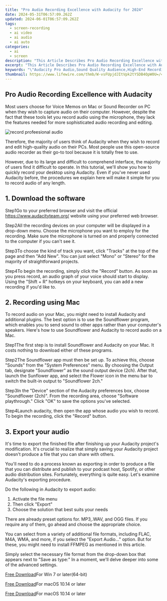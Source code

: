 ```yaml
---
title: "Pro Audio Recording Excellence with Audacity for 2024"
date: 2024-05-31T06:57:09.262Z
updated: 2024-06-01T06:57:09.262Z
tags: 
  - screen-recording
  - ai video
  - ai audio
  - ai auto
categories: 
  - ai
  - screen
description: "This Article Describes Pro Audio Recording Excellence with Audacity for 2024"
excerpt: "This Article Describes Pro Audio Recording Excellence with Audacity for 2024"
keywords: "\"Audacity Pro Audio,Sound Quality Audience,High-End Recording,Professional Audio Edit,Studio-Grade Mixing,Excellent Audio Capture,Premium Sound Recording\""
thumbnail: https://www.lifewire.com/thmb/W-vsFUpjdJItVpk2tYSDB4OpW0U=/400x300/filters:no_upscale():max_bytes(150000):strip_icc()/ACM-ED-Head-Shot-e4a326b37f074583b67f247580ab5ca5.JPG
---
```


## Pro Audio Recording Excellence with Audacity

Most users choose for Voice Memos on Mac or Sound Recorder on PC when they wish to capture audio on their computer. However, despite the fact that these tools let you record audio using the microphone, they lack the features needed for more sophisticated audio recording and editing.

![record profeesional audio](https://images.wondershare.com/filmora/article-images/Audacity-add-audio.jpg)

Therefore, the majority of users think of Audacity when they wish to record and edit high-quality audio on their PCs. Most people use this open-source audio recorder as their go-to tool because it is totally free to use.

However, due to its large and difficult to comprehend interface, the majority of users find it difficult to operate. In this tutorial, we'll show you how to quickly record your desktop using Audacity. Even if you've never used Audacity before, the procedures we explain here will make it simple for you to record audio of any length.

## 1\. Download the software

Step1Go to your preferred browser and visit the official <https://www.audacityteam.org/> website using your preferred web browser.

Step2All the recording devices on your computer will be displayed in a drop-down menu. Choose the microphone you want to employ for the recording. Make sure the microphone is turned on and properly connected to the computer if you can't see it.

Step3To choose the kind of track you want, click "Tracks" at the top of the page and then "Add New". You can just select "Mono" or "Stereo" for the majority of straightforward projects.

Step4To begin the recording, simply click the "Record" button. As soon as you press record, an audio graph of your voice should start to display. Using the "Shift + R" hotkeys on your keyboard, you can add a new recording if you'd like to.

## 2\. Recording using Mac

To record audio on your Mac, you might need to install Audacity and additional plugins. The best option is to use the Soundflower program, which enables you to send sound to other apps rather than your computer's speakers. Here's how to use Soundflower and Audacity to record audio on a Mac.

Step1The first step is to install Soundflower and Audacity on your Mac. It costs nothing to download either of these programs.

Step2The Soundflower app must then be set up. To achieve this, choose "Sounds" from the "System Preferences" menu. By choosing the Output tab, designate "Soundflower" as the sound output device (2ch). After that, launch the Sunflower app, and select the Flower icon in the menu bar to switch the built-in output to "Soundflower 2ch."

Step3In the "Device" section of the Audacity preferences box, choose "Soundflower (2ch)". From the recording area, choose "Software playthrough." Click "OK" to save the options you've selected.

Step4Launch audacity, then open the app whose audio you wish to record. To begin the recording, click the "Record" button.

## 3\. Export your audio

It's time to export the finished file after finishing up your Audacity project's modification. It's crucial to realize that simply saving your Audacity project doesn't produce a file that you can share with others.

You'll need to do a process known as exporting in order to produce a file that you can distribute and publish to your podcast host, Spotify, or other audio distribution sites. Fortunately, everything is quite easy. Let's examine Audacity's exporting procedure.

Do the following in Audacity to export audio:

1. Activate the file menu
2. Then click "Export"
3. Choose the solution that best suits your needs

There are already preset options for. MP3,.WAV, and OGG files. If you require any of them, go ahead and choose the appropriate choice.

You can select from a variety of additional file formats, including FLAC, M4A, WMA, and more, if you select the "Export Audio..." option. But for these, you might need to install FFMPEG as mentioned in this article.

Simply select the necessary file format from the drop-down box that appears next to "Save as type:" In a moment, we'll delve deeper into some of the advanced settings.

[Free Download](https://tools.techidaily.com/wondershare/filmora/download/)For Win 7 or later(64-bit)

[Free Download](https://tools.techidaily.com/wondershare/filmora/download/)For macOS 10.14 or later

[Free Download](https://tools.techidaily.com/wondershare/filmora/download/)For macOS 10.14 or later

<ins class="adsbygoogle"
     style="display:block"
     data-ad-format="autorelaxed"
     data-ad-client="ca-pub-7571918770474297"
     data-ad-slot="1223367746"></ins>

<ins class="adsbygoogle"
     style="display:block"
     data-ad-format="autorelaxed"
     data-ad-client="ca-pub-7571918770474297"
     data-ad-slot="1223367746"></ins>



<ins class="adsbygoogle"
     style="display:block"
     data-ad-client="ca-pub-7571918770474297"
     data-ad-slot="8358498916"
     data-ad-format="auto"
     data-full-width-responsive="true"></ins>


